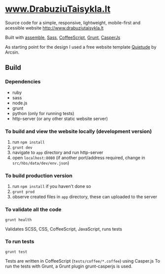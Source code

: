 # www.DrabuziuTaisykla.lt

Source code for a simple, responsive, lightweight, mobile-first and
acessible website http://www.drabuziutaisykla.lt

Built with [assemble](http://assemble.io), [Sass](http://sass-lang.com/),
[CoffeeScript](http://coffeescript.org/), [Grunt](http://gruntjs.com/),
[CasperJs](http://casperjs.org/)

As starting point for the design I used a free website template
[Quietude](http://templates.arcsin.se/quietude-website-template/) by Arcsin.

## Build

### Dependencies

- ruby
- sass
- node.js
- grunt
- python (only for running tests)
- http-server (or any other static website server)

### To build and view the website locally (development version)

1. run `npm install`
2. `grunt dev`
3. navigate to `app` directory and run http-server
4. open `localhost:8080` (if another port/address required, change in `src/hbs/data/dev/env.json`)

### To build production version

1. run `npm install` if you haven't done so
2. `grunt prod`
3. observe created files in `app` directory, these can uploaded to the server

### To validate all the code

`grunt health`

Validates SCSS, CSS, CoffeeScript, JavaScript, runs tests

### To run tests

`grunt test`

Tests are written in CoffeeScript (`tests/coffee/*.coffee`) using Casper.js
To run the tests with Grunt, a Grunt plugin grunt-casperjs is used.
